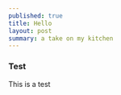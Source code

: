 ```yaml
---
published: true
title: Hello
layout: post
summary: a take on my kitchen
---
```

### Test

This is a test